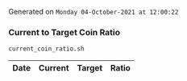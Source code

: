 Generated on `Monday 04-October-2021 at 12:00:22`

### Current to Target Coin Ratio
`current_coin_ratio.sh`

Date|Current|Target|Ratio
---|---|---|---
